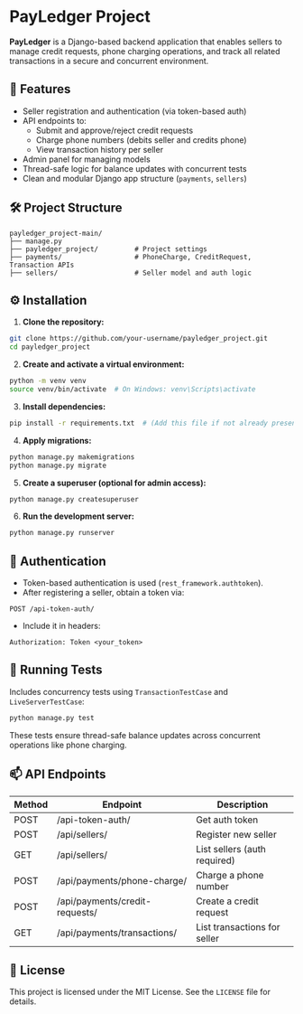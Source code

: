 # PayLedger Project

**PayLedger** is a Django-based backend application that enables sellers to manage credit requests, phone charging operations, and track all related transactions in a secure and concurrent environment.

## 🚀 Features

- Seller registration and authentication (via token-based auth)
- API endpoints to:
  - Submit and approve/reject credit requests
  - Charge phone numbers (debits seller and credits phone)
  - View transaction history per seller
- Admin panel for managing models
- Thread-safe logic for balance updates with concurrent tests
- Clean and modular Django app structure (`payments`, `sellers`)

## 🛠 Project Structure

```
payledger_project-main/
├── manage.py
├── payledger_project/         # Project settings
├── payments/                  # PhoneCharge, CreditRequest, Transaction APIs
├── sellers/                   # Seller model and auth logic
```

## ⚙️ Installation

1. **Clone the repository:**

```bash
git clone https://github.com/your-username/payledger_project.git
cd payledger_project
```

2. **Create and activate a virtual environment:**

```bash
python -m venv venv
source venv/bin/activate  # On Windows: venv\Scripts\activate
```

3. **Install dependencies:**

```bash
pip install -r requirements.txt  # (Add this file if not already present)
```

4. **Apply migrations:**

```bash
python manage.py makemigrations
python manage.py migrate
```

5. **Create a superuser (optional for admin access):**

```bash
python manage.py createsuperuser
```

6. **Run the development server:**

```bash
python manage.py runserver
```

## 🔐 Authentication

- Token-based authentication is used (`rest_framework.authtoken`).
- After registering a seller, obtain a token via:

```
POST /api-token-auth/
```

- Include it in headers:

```
Authorization: Token <your_token>
```

## 🧪 Running Tests

Includes concurrency tests using `TransactionTestCase` and `LiveServerTestCase`:

```bash
python manage.py test
```

These tests ensure thread-safe balance updates across concurrent operations like phone charging.

## 📫 API Endpoints

| Method | Endpoint                     | Description                        |
|--------|------------------------------|------------------------------------|
| POST   | /api-token-auth/             | Get auth token                     |
| POST   | /api/sellers/                | Register new seller                |
| GET    | /api/sellers/                | List sellers (auth required)       |
| POST   | /api/payments/phone-charge/  | Charge a phone number              |
| POST   | /api/payments/credit-requests/ | Create a credit request          |
| GET    | /api/payments/transactions/  | List transactions for seller       |

## 📝 License

This project is licensed under the MIT License. See the `LICENSE` file for details.
